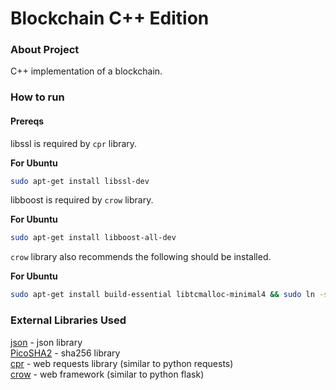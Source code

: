 # Blockchain C++ Edition

### About Project
C++ implementation of a blockchain.

### How to run
#### Prereqs

libssl is required by `cpr` library.

**For Ubuntu**
```bash
sudo apt-get install libssl-dev 
```

libboost is required by `crow` library.

**For Ubuntu**
```bash
sudo apt-get install libboost-all-dev
```

`crow` library also recommends the following should be installed.

**For Ubuntu**
```bash
sudo apt-get install build-essential libtcmalloc-minimal4 && sudo ln -s /usr/lib/libtcmalloc_minimal.so.4 /usr/lib/libtcmalloc_minimal.so
```

### External Libraries Used

[json](https://github.com/nlohmann/json) - json library<br>
[PicoSHA2](https://github.com/okdshin/PicoSHA2) - sha256 library<br>
[cpr](https://github.com/whoshuu/cpr) - web requests library (similar to python requests)<br>
[crow](https://github.com/ipkn/crow) - web framework (similar to python flask)